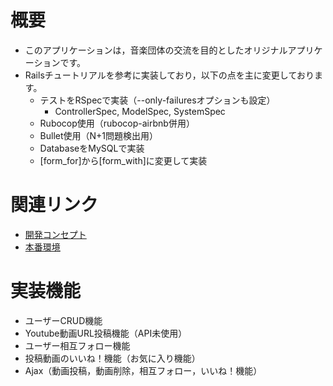 # 概要
- このアプリケーションは，音楽団体の交流を目的としたオリジナルアプリケーションです。
- Railsチュートリアルを参考に実装しており，以下の点を主に変更しております。
  - テストをRSpecで実装（--only-failuresオプションも設定）
    - ControllerSpec, ModelSpec, SystemSpec
  - Rubocop使用（rubocop-airbnb併用）
  - Bullet使用（N+1問題検出用）
  - DatabaseをMySQLで実装
  - [form_for]から[form_with]に変更して実装

# 関連リンク
- [開発コンセプト](https://qiita.com/Moo_Moo_Farm/items/88e829c24e0c0f11c6b5)
- [本番環境](https://general-concert-0319.herokuapp.com/)

# 実装機能
- ユーザーCRUD機能
- Youtube動画URL投稿機能（API未使用）
- ユーザー相互フォロー機能
- 投稿動画のいいね！機能（お気に入り機能）
- Ajax（動画投稿，動画削除，相互フォロー，いいね！機能）
